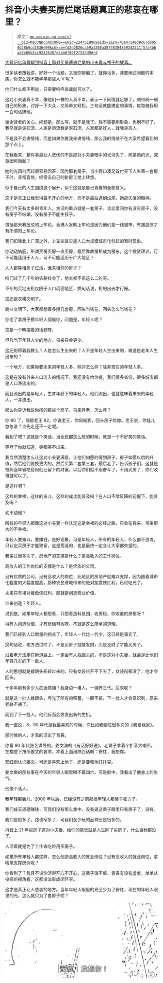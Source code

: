 # 抖音小夫妻买房烂尾话题真正的悲哀在哪里？

> 原文：[`mp.weixin.qq.com/s?__biz=MzU3NDc5Nzc0NQ==&mid=2247518968&idx=2&sn=70a47148d9c67d0054d28b9cd2836e99&chksm=fd2e2826ca59a1308a38f48304859342321f5fa4bbaa9e06b2ac9242648fe44a8f80f2f52dd9#rd`](http://mp.weixin.qq.com/s?__biz=MzU3NDc5Nzc0NQ==&mid=2247518968&idx=2&sn=70a47148d9c67d0054d28b9cd2836e99&chksm=fd2e2826ca59a1308a38f48304859342321f5fa4bbaa9e06b2ac9242648fe44a8f80f2f52dd9#rd)

[大号记忆承载聊到抖音上那对买房遭遇烂尾的小夫妻与祥子的故事。](http://mp.weixin.qq.com/s?__biz=MzU0MjYwNDU2Mw==&mid=2247507108&idx=1&sn=94793cbb0535d1d2bbf6e34f070431ae&chksm=fb1ab0d8cc6d39cef7c922dc219f5200bab13940560aaff80d06edad67d46b327f8e185dc7c9&scene=21#wechat_redirect) 

很多读者跟我讲，好好一个话题，又被你聊偏了，就你话多，非要阐述问题的本质，你怎么就不能学学那些大 V 呢？

他们什么都不用说，只需要呜呼哀哉就可以了。

这对小夫妻真不幸，像他们一样的人真不幸，表示一下同情就足够了，顺带刷一刷自己的形象，讨好一下大众，又简单又轻松，三句话就能搞定的事情，每每被我用一百句话搞砸。 

谢谢读者的关心，问题是，那么写，就不是我了。我不需要刷形象，也刷不好了，我早就是泥石流。人家是清流我是泥石流，人家都是好人，就我是恶人。 

不是我不会讲情绪，而是如果你要我来讲情绪，那么我的情绪不在大家希望看到的那个点上。 

在我看来，整件事最让人悲伤的不是那对小夫妻眼中的光消失了，而是她的光，究竟因何而起？ 

她的光因何而起很容易回答，因为那套房子。当小两口凑足首付买下人生第一套房子时，非常喜悦，经常去自己的新房工地上转悠。 

似乎自己的人生围绕这个展开，似乎这就是自己青春的全部意义。

这才是真正让我觉得最不开心的地方，而不是最后遇到烂尾，她那失落的眼神。 

我们今天有太多的青年人，生活的重点就是一套房子。谈恋爱问你有没有房子，没有房子不结婚，没有房子不能生孩子。 

包括那天我批驳的上车论。香港人发明上车论是因为他们是一线城市，有接盘侠才有所谓的上车论。 

我们扣除北上广深之外，上车论其实是人口大规模城市化引起的暂时现象。 

你动动脑筋，所谓买房买房一直买房，最后靠收房租成为房东，这个投资理论，可不可能适用于人人，可不可能适用于广大地区？

人人都靠租房子过活，谁来租你的房子？ 

咱们过了几千年的农耕社会了，地主都不带这么二的呀。 

不断的买地出租仅限于人口稠密地区，换句话说，租的出去才行呀。 

这还是农耕文明下。 

商业文明下，大家都想着多攒几套房，回头当钱花，回头怎么当钱花？

你老了拿房子换年轻人伺候你，问题是，年轻人呢？ 

这是一个明摆着的话题呀。 

但凡当下年轻人少的地方，将来只会更少。

这还用得着我教么？人是怎么生出来的？人不是年轻人生出来的，难道是老年人生出来的？ 

一个地方，如果你要未来的年轻人多，除非怎么样？除非现在的年轻人多。 

这是在没有外来人口流入的情况下，我还没有给你提，我们很多省份，很多城市都是人口净流出的。 

而且流出的是年轻人，生育年龄下的年轻人。他们流出，也就意味着未来的年轻人，一并流出。 

那么你告诉我说你攒的那些个房子，将来养老，怎么养？ 

你 80 了，隔壁老王 82，你说老王，你伺候我，回头房子给你。老王说，你娃儿忽悠谁？谁先走还不一定呢。

看到了吧？这就是个笑话。当全民都这么想的时候，就是一个不好笑的笑话。

等老了你就知道，笑都笑不出来。 

我当然清楚怎么让这对小夫妻满意，让他们如愿的得到房子，房子如愿以偿的升值，然后他们置换更大的，然后买第二套第三套，最后老了，告诉孩子们，这就是爸妈当年省吃俭用创业留下的财富，以后你们就不用奋斗了，不用买房了，你们收租就可以了。 

是这样吧？

这样的幸福，这样的奋斗，这样的成功能普及吗？在人口不增反降的前提下，能普及吗？ 

幼不幼稚？ 

所有的年轻人都像这对小夫妻一样认定这是幸福的必经之路，只会在将来，带来更大的不幸福。 

年轻人要奋斗，要赚钱，是好现象。可是年轻人，所有的年轻人，什么都不思考，只认定买房子才能致富，这是荒诞的，也是最终一定会让大家都失望的。 

我讲过很多次了，房地产的支撑是什么？是高收入的工作岗位。 

高收入的工作岗位的支撑是什么？是优质的公司。 

没有优质的公司，没有高收入的岗位，此地区的房地产就难以支撑，因为随着城市化程度的大幅度提高，那种农民进城带来的绝对接盘侠红利，已经吃光了。 

未来只有相对接盘侠红利，那就是创造商业价值。 

谁来创造？年轻人。 

说到底，如果年轻人都想着，只想着造科技园，收房租，你收谁的房租呀？ 

得有人创造价值，才有房租可收呀。不就是这么简单的道理。

我们已经到人口增量的拐点了，年轻人一代比一代少，这已经是事实了。

换句话说，老方法过时了，不是买房子就能发财，而是发财了才能买房子。 

沿着老方法走在新道路上，一定会有人栽跟头的，不是这对小夫妻，就会是比他们年轻几岁的下一批人。 

人的思想就是栽跟头扭转过来的，只有女装店开不下去了，女装街都没了，他才会回头。 

十多年前有多少人痴迷商铺？我身边一堆人。一铺养三代。后来呢？ 

就是这一批人栽跟头，亏光了所有的积蓄，一蹶不振，下一批人才会意识到，原来老路不通了。 

而到了下一批人，他们反而会焕发出新的生机。 

我一直说，8，90 年代是我最喜欢的时候，你比如我聊过很多次的《我爱我家》。 

那时候的人，才真的活出了青春。

你看 90 年代张艺谋导的，姜文演的《有话好好说》，老谋子拿着个扩音大喇叭，在楼底下按照姜文的要求，冲着上面用陕西话喊：安红，我想你。 

安红刚认识姜文，可还是喜欢上他了，还是要和他打扑克。 

姜文做的那些事在今天的年轻人眼里叫不着四六，可是剧中，我看出了他身上的生气。 

他像个活人。

我年轻那会儿，2000 年以后，已经没有之前那批年轻人那骨子张力了。 

我们成天琢磨赚钱，可我们没有那么集中，没有说这辈子眼里只有房子了，没有。 

我们是俗多了，路也窄多了，可我们至少玩的品种还是很多的。 

抖音上 21 年买房子这对小夫妻，给你的感觉就是人生除了买房子，什么目标都没了。 

人活着就是为了工作省吃俭用买房子。 

如果所有年轻人都这样，怎么创造高收入的就业岗位？没有高收入的就业岗位，拿啥来支撑房价呢？

你看到了？我且不说你活得开心不开心，这辈子值不值，青春有没有虚度，单单从投资的视角看，这都没法形成闭环呀。 

这才是真正让人悲哀的地方。当年年轻人眼里的光至少为了安红，现在的年轻人眼里的光，怎么就只为了套房子呢？

![](img/753b77d5902ea1f0815c454c232d671a.png)